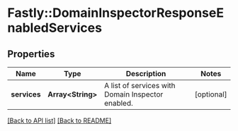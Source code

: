 # Fastly::DomainInspectorResponseEnabledServices

## Properties

| Name | Type | Description | Notes |
| ---- | ---- | ----------- | ----- |
| **services** | **Array&lt;String&gt;** | A list of services with Domain Inspector enabled. | [optional] |

[[Back to API list]](../../README.md#endpoints) [[Back to README]](../../README.md)

